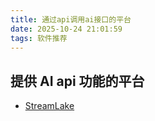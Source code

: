 ```yaml
---
title: 通过api调用ai接口的平台
date: 2025-10-24 21:01:59
tags: 软件推荐
---
```


## 提供 AI api 功能的平台

- [StreamLake](https://www.streamlake.com/)

